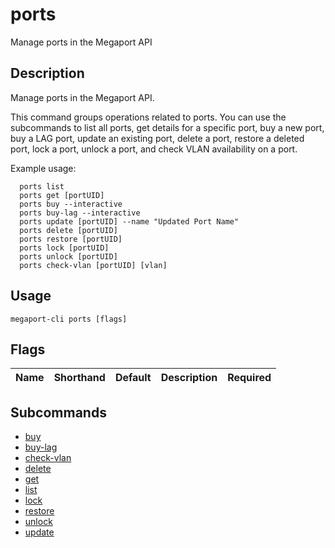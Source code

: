 # ports

Manage ports in the Megaport API

## Description

Manage ports in the Megaport API.

This command groups operations related to ports. You can use the subcommands to list all ports, get details for a specific port, buy a new port, buy a LAG port, update an existing port, delete a port, restore a deleted port, lock a port, unlock a port, and check VLAN availability on a port.

Example usage:

```
  ports list
  ports get [portUID]
  ports buy --interactive
  ports buy-lag --interactive
  ports update [portUID] --name "Updated Port Name"
  ports delete [portUID]
  ports restore [portUID]
  ports lock [portUID]
  ports unlock [portUID]
  ports check-vlan [portUID] [vlan]
```


## Usage

```
megaport-cli ports [flags]
```







## Flags

| Name | Shorthand | Default | Description | Required |
|------|-----------|---------|-------------|----------|


## Subcommands

* [buy](megaport-cli_ports_buy.md)
* [buy-lag](megaport-cli_ports_buy-lag.md)
* [check-vlan](megaport-cli_ports_check-vlan.md)
* [delete](megaport-cli_ports_delete.md)
* [get](megaport-cli_ports_get.md)
* [list](megaport-cli_ports_list.md)
* [lock](megaport-cli_ports_lock.md)
* [restore](megaport-cli_ports_restore.md)
* [unlock](megaport-cli_ports_unlock.md)
* [update](megaport-cli_ports_update.md)

